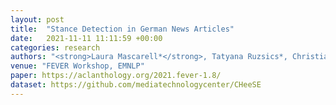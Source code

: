 ```yaml
---
layout: post
title:  "Stance Detection in German News Articles"
date:   2021-11-11 11:11:59 +00:00
categories: research
authors: "<strong>Laura Mascarell*</strong>, Tatyana Ruzsics*, Christian Schneebeli*, Philippe Schlattner*, Luca Campanella*, Severin Klingler, Cristina Kadar"
venue: "FEVER Workshop, EMNLP"
paper: https://aclanthology.org/2021.fever-1.8/
dataset: https://github.com/mediatechnologycenter/CHeeSE 
---
```

